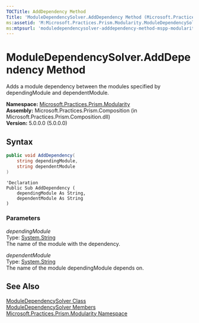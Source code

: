```yaml
---
TOCTitle: AddDependency Method
Title: 'ModuleDependencySolver.AddDependency Method (Microsoft.Practices.Prism.Modularity)'
ms:assetid: 'M:Microsoft.Practices.Prism.Modularity.ModuleDependencySolver.AddDependency(System.String,System.String)'
ms:mtpsurl: 'moduledependencysolver-adddependency-method-mspp-modularity.md'
---
```


# ModuleDependencySolver.AddDependency Method

Adds a module dependency between the modules specified by dependingModule and dependentModule.

**Namespace:** [Microsoft.Practices.Prism.Modularity](/patterns-practices/reference/mspp-modularity-namespace)  
**Assembly:** Microsoft.Practices.Prism.Composition (in Microsoft.Practices.Prism.Composition.dll)  
**Version:** 5.0.0.0 (5.0.0.0)

## Syntax

```C#
public void AddDependency(
	string dependingModule,
	string dependentModule
)
```

```VB
'Declaration
Public Sub AddDependency ( 
	dependingModule As String,
	dependentModule As String
)
```

### Parameters

*dependingModule*  
Type: [System.String](http://msdn.microsoft.com/en-us/library/s1wwdcbf)  
The name of the module with the dependency.

*dependentModule*  
Type: [System.String](http://msdn.microsoft.com/en-us/library/s1wwdcbf)  
The name of the module dependingModule depends on.

## See Also

[ModuleDependencySolver Class](/patterns-practices/reference/moduledependencysolver-class-mspp-modularity)  
[ModuleDependencySolver Members](/patterns-practices/reference/moduledependencysolver-members-mspp-modularity)  
[Microsoft.Practices.Prism.Modularity Namespace](/patterns-practices/reference/mspp-modularity-namespace)  
